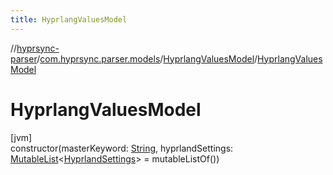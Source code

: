```yaml
---
title: HyprlangValuesModel
---
```

//[hyprsync-parser](../../../index.html)/[com.hyprsync.parser.models](../index.html)/[HyprlangValuesModel](index.html)/[HyprlangValuesModel](-hyprlang-values-model.html)



# HyprlangValuesModel



[jvm]\
constructor(masterKeyword: [String](https://kotlinlang.org/api/core/kotlin-stdlib/kotlin/-string/index.html), hyprlandSettings: [MutableList](https://kotlinlang.org/api/core/kotlin-stdlib/kotlin.collections/-mutable-list/index.html)&lt;[HyprlandSettings](../-hyprland-settings/index.html)&gt; = mutableListOf())



